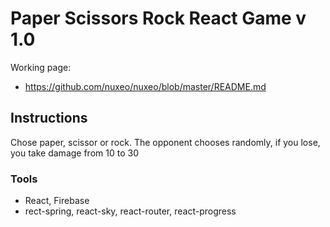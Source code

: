 
# Paper Scissors Rock React Game v 1.0

Working page:

* <https://github.com/nuxeo/nuxeo/blob/master/README.md>

## Instructions

Chose paper, scissor or rock. The opponent chooses randomly, 
if you lose, you take damage from 10 to 30


### Tools

* React, Firebase
* rect-spring, react-sky, react-router, react-progress

